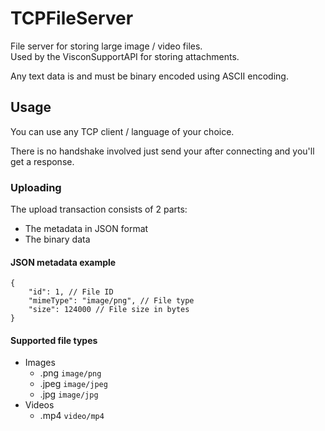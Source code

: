 # TCPFileServer
File server for storing large image / video files.  
Used by the VisconSupportAPI for storing attachments.

Any text data is and must be binary encoded using ASCII encoding.

## Usage
You can use any TCP client / language of your choice.

There is no handshake involved just send your after connecting and you'll get a response.

### Uploading
The upload transaction consists of 2 parts:
 - The metadata in JSON format
 - The binary data

#### JSON metadata example
```jsonc
{
    "id": 1, // File ID
    "mimeType": "image/png", // File type
    "size": 124000 // File size in bytes
}
```
#### Supported file types
 - Images
   - .png `image/png`
   - .jpeg `image/jpeg`
   - .jpg `image/jpg`
 - Videos
   - .mp4 `video/mp4`

